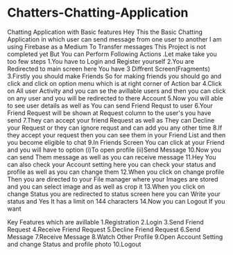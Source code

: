 # Chatters-Chatting-Application
Chatting Application with Basic features 
Hey This the Basic Chatting Application in which user can send message from one user to another
I am using Firebase as a Medium To Transfer messages
This Project is not completed yet But You can Perform Following Actions .Let make take you too few steps
1.You have to Login and Register yourself
2.You are Redirected to main screen here You have 3 Diffrent Screen(Fragments)
3.Firstly you should make Friends So for making friends you should go and click and click on option menu which is at right corner of Action bar
4.Click on All user Activity and you can se the avillable users and then you can click on any user and you will be redirected to there Account
5.Now you will able to see user details as well as You can send Friend Requst to user
6.Your Friend Request will be shown at Request column to the user's you have send
7.They can accept your friend Request as well as They can Decline your Request or they can ignore requst and can add you any other time
8.If they accept your request then you can see them in your Friend List and then you become eligible to chat
9.In Friends Screen You can click at your Friend and you will have to option
(i)To open profile
(ii)Send Message
10.Now you can send Them message as well as you can receive message
11.Hey You can also check your Account setting here you can check your status and profile as well as you can change them
12.When you click on change profile Then you are directed to your File manager where your Images are stored and you can select image and as well as crop it
13.When you click on change Status you are redirected to status screen here you can Write your status and Yes It has a limit on 144 characters
14.Now you can Logout If you want



Key Features which are avillable 
1.Registration 
2.Login
3.Send Friend Request
4.Receive Friend Request
5.Decline Friend Request
6.Send Message
7.Receive Message
8.Watch Other Profile
9.Open  Account Setting and change  Status and profile photo
10.Logout


                                                                          
